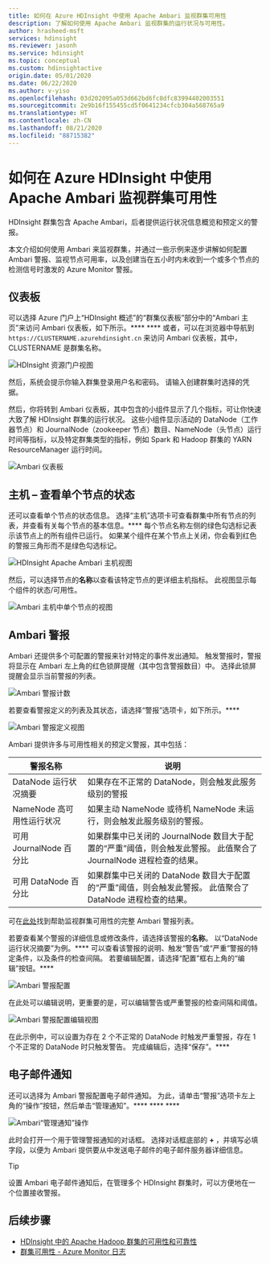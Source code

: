 ```yaml
---
title: 如何在 Azure HDInsight 中使用 Apache Ambari 监视群集可用性
description: 了解如何使用 Apache Ambari 监视群集的运行状况与可用性。
author: hrasheed-msft
services: hdinsight
ms.reviewer: jasonh
ms.service: hdinsight
ms.topic: conceptual
ms.custom: hdinsightactive
origin.date: 05/01/2020
ms.date: 06/22/2020
ms.author: v-yiso
ms.openlocfilehash: 03d202095a053d662bd6fc8dfc83994402003551
ms.sourcegitcommit: 2e9b16f155455cd5f0641234cfcb304a568765a9
ms.translationtype: HT
ms.contentlocale: zh-CN
ms.lasthandoff: 08/21/2020
ms.locfileid: "88715382"
---
```

# <a name="how-to-monitor-cluster-availability-with-apache-ambari-in-azure-hdinsight"></a>如何在 Azure HDInsight 中使用 Apache Ambari 监视群集可用性

HDInsight 群集包含 Apache Ambari，后者提供运行状况信息概览和预定义的警报。

本文介绍如何使用 Ambari 来监视群集，并通过一些示例来逐步讲解如何配置 Ambari 警报、监视节点可用率，以及创建当在五小时内未收到一个或多个节点的检测信号时激发的 Azure Monitor 警报。

## <a name="dashboard"></a>仪表板

可以选择 Azure 门户上“HDInsight 概述”的“群集仪表板”部分中的“Ambari 主页”来访问 Ambari 仪表板，如下所示。**** **** 或者，可以在浏览器中导航到 `https://CLUSTERNAME.azurehdinsight.cn` 来访问 Ambari 仪表板，其中，CLUSTERNAME 是群集名称。

![HDInsight 资源门户视图](media/hdinsight-cluster-availability/azure-portal-dashboard-ambari.png)

然后，系统会提示你输入群集登录用户名和密码。 请输入创建群集时选择的凭据。

然后，你将转到 Ambari 仪表板，其中包含的小组件显示了几个指标，可让你快速大致了解 HDInsight 群集的运行状况。 这些小组件显示活动的 DataNode（工作器节点）和 JournalNode（zookeeper 节点）数目、NameNode（头节点）运行时间等指标，以及特定群集类型的指标，例如 Spark 和 Hadoop 群集的 YARN ResourceManager 运行时间。

![Ambari 仪表板](media/hdinsight-cluster-availability/apache-ambari-dashboard.png)

## <a name="hosts--view-individual-node-status"></a>主机 – 查看单个节点的状态

还可以查看单个节点的状态信息。 选择“主机”选项卡可查看群集中所有节点的列表，并查看有关每个节点的基本信息。**** 每个节点名称左侧的绿色勾选标记表示该节点上的所有组件已运行。 如果某个组件在某个节点上关闭，你会看到红色的警报三角形而不是绿色勾选标记。

![HDInsight Apache Ambari 主机视图](media/hdinsight-cluster-availability/apache-ambari-hosts1.png)

然后，可以选择节点的**名称**以查看该特定节点的更详细主机指标。 此视图显示每个组件的状态/可用性。

![Ambari 主机中单个节点的视图](media/hdinsight-cluster-availability/apache-ambari-hosts-node.png)

## <a name="ambari-alerts"></a>Ambari 警报

Ambari 还提供多个可配置的警报来针对特定的事件发出通知。 触发警报时，警报将显示在 Ambari 左上角的红色锁屏提醒（其中包含警报数目）中。 选择此锁屏提醒会显示当前警报的列表。

![Ambari 警报计数](media/hdinsight-cluster-availability/apache-ambari-alerts.png)

若要查看警报定义的列表及其状态，请选择“警报”选项卡，如下所示。****

![Ambari 警报定义视图](media/hdinsight-cluster-availability/ambari-alerts-definitions.png)

Ambari 提供许多与可用性相关的预定义警报，其中包括：

| 警报名称                        | 说明                                                                                                                                                                           |
|---|---|
| DataNode 运行状况摘要           | 如果存在不正常的 DataNode，则会触发此服务级别的警报                                                                                                                |
| NameNode 高可用性运行状况 | 如果主动 NameNode 或待机 NameNode 未运行，则会触发此服务级别的警报。                                                                              |
| 可用 JournalNode 百分比    | 如果群集中已关闭的 JournalNode 数目大于配置的“严重”阈值，则会触发此警报。 此值聚合了 JournalNode 进程检查的结果。 |
| 可用 DataNode 百分比       | 如果群集中已关闭的 DataNode 数目大于配置的“严重”阈值，则会触发此警报。 此值聚合了 DataNode 进程检查的结果。       |

可在[此处](/hdinsight/hdinsight-high-availability-linux#ambari-web-ui)找到帮助监视群集可用性的完整 Ambari 警报列表。

若要查看某个警报的详细信息或修改条件，请选择该警报的**名称**。 以“DataNode 运行状况摘要”为例。**** 可以查看该警报的说明、触发“警告”或“严重”警报的特定条件，以及条件的检查间隔。 若要编辑配置，请选择“配置”框右上角的“编辑”按钮。****

![Ambari 警报配置](media/hdinsight-cluster-availability/ambari-alert-configuration.png)

在此处可以编辑说明，更重要的是，可以编辑警告或严重警报的检查间隔和阈值。

![Ambari 警报配置编辑视图](media/hdinsight-cluster-availability/ambari-alert-configuration-edit.png)

在此示例中，可以设置为存在 2 个不正常的 DataNode 时触发严重警报，存在 1 个不正常的 DataNode 时只触发警告。 完成编辑后，选择“保存”。****

## <a name="email-notifications"></a>电子邮件通知

还可以选择为 Ambari 警报配置电子邮件通知。 为此，请单击“警报”选项卡左上角的“操作”按钮，然后单击“管理通知”。**** **** ****

![Ambari“管理通知”操作](media/hdinsight-cluster-availability/ambari-manage-notifications.png)

此时会打开一个用于管理警报通知的对话框。 选择对话框底部的 **+** ，并填写必填字段，以便为 Ambari 提供要从中发送电子邮件的电子邮件服务器详细信息。

> [!TIP]
> 设置 Ambari 电子邮件通知后，在管理多个 HDInsight 群集时，可以方便地在一个位置接收警报。

## <a name="next-steps"></a>后续步骤
- [HDInsight 中的 Apache Hadoop 群集的可用性和可靠性](hdinsight-high-availability-linux.md)
- [群集可用性 - Azure Monitor 日志](./cluster-availability-monitor-logs.md)

